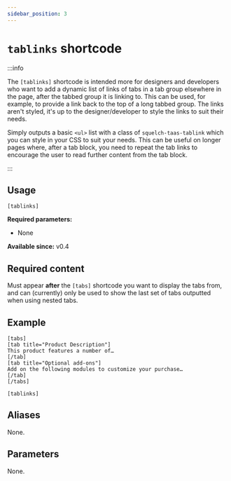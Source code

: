 ```yaml
---
sidebar_position: 3
---
```


# `tablinks` shortcode

:::info

The `[tablinks]` shortcode is intended more for designers and developers who want to add a dynamic list of links of tabs in a tab group elsewhere in the page, after the tabbed group it is linking to. This can be used, for example, to provide a link back to the top of a long tabbed group. The links aren't styled, it's up to the designer/developer to style the links to suit their needs.

Simply outputs a basic `<ul>` list with a class of `squelch-taas-tablink` which you can style in your CSS to suit your needs. This can be useful on longer pages where, after a tab block, you need to repeat the tab links to encourage the user to read further content from the tab block.

:::

## Usage


```
[tablinks]
```

**Required parameters:**

* None

**Available since:** v0.4

## Required content

Must appear **after** the `[tabs]` shortcode you want to display the tabs from, and can (currently) only be used to show the last set of tabs outputted when using nested tabs. 

## Example

```
[tabs]
[tab title="Product Description"]
This product features a number of…
[/tab]
[tab title="Optional add-ons"]
Add on the following modules to customize your purchase…
[/tab]
[/tabs]

[tablinks]
```

## Aliases

None.

## Parameters

None.

